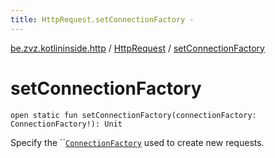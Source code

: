 ```yaml
---
title: HttpRequest.setConnectionFactory - 
---
```


[be.zvz.kotlininside.http](../index.html) / [HttpRequest](index.html) / [setConnectionFactory](./set-connection-factory.html)

# setConnectionFactory

`open static fun setConnectionFactory(connectionFactory: ConnectionFactory!): Unit`

Specify the ``[`ConnectionFactory`](-connection-factory/index.html) used to create new requests.

